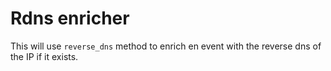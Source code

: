 # Rdns enricher

This will use `reverse_dns` method to enrich en event with the reverse dns of the IP if it exists.